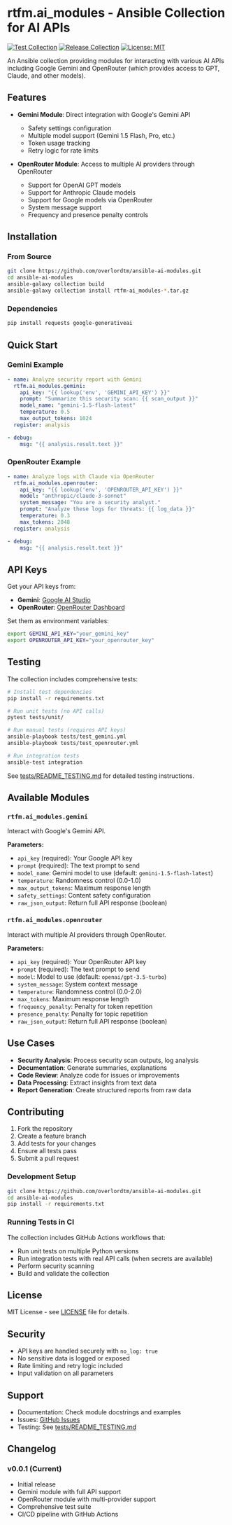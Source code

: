 # rtfm.ai_modules - Ansible Collection for AI APIs

[![Test Collection](https://github.com/overlordtm/ansible-ai-modules/actions/workflows/test.yml/badge.svg)](https://github.com/overlordtm/ansible-ai-modules/actions/workflows/test.yml)
[![Release Collection](https://github.com/overlordtm/ansible-ai-modules/actions/workflows/release.yml/badge.svg)](https://github.com/overlordtm/ansible-ai-modules/actions/workflows/release.yml)
[![License: MIT](https://img.shields.io/badge/License-MIT-yellow.svg)](https://opensource.org/licenses/MIT)

An Ansible collection providing modules for interacting with various AI APIs including Google Gemini and OpenRouter (which provides access to GPT, Claude, and other models).

## Features

- **Gemini Module**: Direct integration with Google's Gemini API
  - Safety settings configuration
  - Multiple model support (Gemini 1.5 Flash, Pro, etc.)
  - Token usage tracking
  - Retry logic for rate limits

- **OpenRouter Module**: Access to multiple AI providers through OpenRouter
  - Support for OpenAI GPT models
  - Support for Anthropic Claude models
  - Support for Google models via OpenRouter
  - System message support
  - Frequency and presence penalty controls

## Installation

### From Source
```bash
git clone https://github.com/overlordtm/ansible-ai-modules.git
cd ansible-ai-modules
ansible-galaxy collection build
ansible-galaxy collection install rtfm-ai_modules-*.tar.gz
```

### Dependencies
```bash
pip install requests google-generativeai
```

## Quick Start

### Gemini Example
```yaml
- name: Analyze security report with Gemini
  rtfm.ai_modules.gemini:
    api_key: "{{ lookup('env', 'GEMINI_API_KEY') }}"
    prompt: "Summarize this security scan: {{ scan_output }}"
    model_name: "gemini-1.5-flash-latest"
    temperature: 0.5
    max_output_tokens: 1024
  register: analysis

- debug:
    msg: "{{ analysis.result.text }}"
```

### OpenRouter Example
```yaml
- name: Analyze logs with Claude via OpenRouter
  rtfm.ai_modules.openrouter:
    api_key: "{{ lookup('env', 'OPENROUTER_API_KEY') }}"
    model: "anthropic/claude-3-sonnet"
    system_message: "You are a security analyst."
    prompt: "Analyze these logs for threats: {{ log_data }}"
    temperature: 0.3
    max_tokens: 2048
  register: analysis

- debug:
    msg: "{{ analysis.result.text }}"
```

## API Keys

Get your API keys from:
- **Gemini**: [Google AI Studio](https://makersuite.google.com/app/apikey)
- **OpenRouter**: [OpenRouter Dashboard](https://openrouter.ai/keys)

Set them as environment variables:
```bash
export GEMINI_API_KEY="your_gemini_key"
export OPENROUTER_API_KEY="your_openrouter_key"
```

## Testing

The collection includes comprehensive tests:

```bash
# Install test dependencies
pip install -r requirements.txt

# Run unit tests (no API calls)
pytest tests/unit/

# Run manual tests (requires API keys)
ansible-playbook tests/test_gemini.yml
ansible-playbook tests/test_openrouter.yml

# Run integration tests
ansible-test integration
```

See [tests/README_TESTING.md](tests/README_TESTING.md) for detailed testing instructions.

## Available Modules

### `rtfm.ai_modules.gemini`

Interact with Google's Gemini API.

**Parameters:**
- `api_key` (required): Your Google API key
- `prompt` (required): The text prompt to send
- `model_name`: Gemini model to use (default: `gemini-1.5-flash-latest`)
- `temperature`: Randomness control (0.0-1.0)
- `max_output_tokens`: Maximum response length
- `safety_settings`: Content safety configuration
- `raw_json_output`: Return full API response (boolean)

### `rtfm.ai_modules.openrouter`

Interact with multiple AI providers through OpenRouter.

**Parameters:**
- `api_key` (required): Your OpenRouter API key
- `prompt` (required): The text prompt to send
- `model`: Model to use (default: `openai/gpt-3.5-turbo`)
- `system_message`: System context message
- `temperature`: Randomness control (0.0-2.0)
- `max_tokens`: Maximum response length
- `frequency_penalty`: Penalty for token repetition
- `presence_penalty`: Penalty for topic repetition
- `raw_json_output`: Return full API response (boolean)

## Use Cases

- **Security Analysis**: Process security scan outputs, log analysis
- **Documentation**: Generate summaries, explanations
- **Code Review**: Analyze code for issues or improvements
- **Data Processing**: Extract insights from text data
- **Report Generation**: Create structured reports from raw data

## Contributing

1. Fork the repository
2. Create a feature branch
3. Add tests for your changes
4. Ensure all tests pass
5. Submit a pull request

### Development Setup
```bash
git clone https://github.com/overlordtm/ansible-ai-modules.git
cd ansible-ai-modules
pip install -r requirements.txt
```

### Running Tests in CI

The collection includes GitHub Actions workflows that:
- Run unit tests on multiple Python versions
- Run integration tests with real API calls (when secrets are available)
- Perform security scanning
- Build and validate the collection

## License

MIT License - see [LICENSE](LICENSE) file for details.

## Security

- API keys are handled securely with `no_log: true`
- No sensitive data is logged or exposed
- Rate limiting and retry logic included
- Input validation on all parameters

## Support

- Documentation: Check module docstrings and examples
- Issues: [GitHub Issues](https://github.com/overlordtm/ansible-ai-modules/issues)
- Testing: See [tests/README_TESTING.md](tests/README_TESTING.md)

## Changelog

### v0.0.1 (Current)
- Initial release
- Gemini module with full API support
- OpenRouter module with multi-provider support
- Comprehensive test suite
- CI/CD pipeline with GitHub Actions